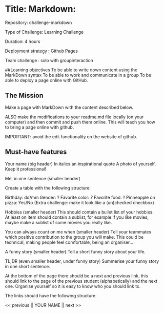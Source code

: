 # Title: Markdown:
Repository: challenge-markdown

Type of Challenge: Learning Challenge

Duration: 4 hours

Deployment strategy : Github Pages

Team challenge : solo with groupinteraction

##Learning objectives
To be able to write down content using the MarkDown syntax
To be able to work and communicate in a group
To be able to deploy a page online with GitHub.
## The Mission
Make a page with MarkDown with the content described below.

ALSO make the modifications to your readme.md file locally (on your computer) and then commit and push them online. This will teach you how to bring a page online with github.

IMPORTANT: avoid the edit functionality on the website of github.

## Must-have features
Your name (big header)
In italics an inspirational quote
A photo of yourself. Keep it professional!

Me, in one sentence (smaller header)

Create a table with the following structure:

Birthday: dd/mm
Gender: ?
Favorite color: ?
Favorite food: ?
Pinneapple on pizza: Yes/No (Extra challenge: make it look like a (un)checked checkbox)

Hobbies (smaller header)
This should contain a bullet list of your hobbies.
At least on item should contain a sublist, for example if you like movies, maybe make a sublist of some movies you really like.

You can always count on me when (smaller header)
Tell your teammates which positive contribution to the group you will make.
This could be technical, making people feel comfortable, being an organiser...

A funny story (smaller header)
Tell a short funny story about your life.

TL;DR (even smaller header, under funny story)
Summerise your funny story in one short sentence.

At the bottom of the page there should be a next and previous link, this should link to the page of the previous student (alphabetically) and the next one.
Organise yourself so it is easy to know who you should link to.

The links should have the following structure:

<< previous || YOUR NAME || next >>
